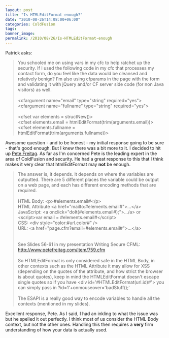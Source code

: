 ```yaml
---
layout: post
title: "Is HTMLEditFormat enough?"
date: "2010-08-26T14:08:00+06:00"
categories: ColdFusion 
tags: 
banner_image: 
permalink: /2010/08/26/Is-HTMLEditFormat-enough
---
```


Patrick asks:
<p>
<blockquote>
You schooled me on using vars in my cfc to help ratchet up the security. If I used the following code in my cfc that processes my contact form, do you feel like the data would be cleansed and relatively benign? I'm also using cfparams in the page with the form and validating it with jQuery and/or CF server side code (for non Java visitors) as well.
<br/><br/>
&lt;cfargument name="email" type="string" required="yes"&gt;<br/>
&lt;cfargument name="fullname" type="string" required="yes"&gt;<br/>
<br/>
&lt;cfset var elements = structNew()&gt;<br/>
&lt;cfset elements.email = htmlEditFormat(trim(arguments.email))&gt;<br/>
&lt;cfset elements.fullname = htmlEditFormat(trim(arguments.fullname))&gt;<br/>
</blockquote>
<!--more-->
Awesome question - and to be honest - my initial response going to be sure - that's good enough. But I knew there was a bit more to it. I decided to hit up <a href="http://www.petefreitag.com">Pete Freitag</a>. As far as I'm concerned Pete is the leading expert in the area of ColdFusion and security. He had a great response to this that I think makes it very clear that htmlEditFormat may <b>not</b> be enough.

<blockquote>
The answer is, it depends. It depends on where the variables are
outputted. There are 5 different places the variable could be output
on a web page, and each has different encoding methods that are
required.
<br/><br/>
HTML Body: &lt;p&gt;#elements.email#&lt;/p&gt;<br/>
HTML Attribute &lt;a href="mailto:#elements.email#">...&lt;/a&gt;<br/>
JavaScript: &lt;a onclick="doIt(#elements.email#);">.../a&gt; or
&lt;script&gt;var email = #elements.email#&lt;/script&gt;<br/>
CSS: &lt;div style="color:#url.color#" /&gt;<br/>
URL: &lt;a href="page.cfm?email=#elements.email#"&gt;...&lt;/a&gt;<br/>
<br/><br/>
See Slides 56-61 in my presentation Writing Secure CFML:
<a href="http://www.petefreitag.com/item/759.cfm">http://www.petefreitag.com/item/759.cfm</a>
<br/><br/>
So HTMLEditFormat is only considered safe in the HTML Body, in other
contexts such as the HTML Attribute it may allow for XSS (depending on
the quotes of the attribute, and how strict the browser is about
quotes), keep in mind the HTMLEditFormat doesn't escape single quotes
so if you have &lt;div id='#HTMLEditFormat(url.id)#'&gt; you can simply pass
in ?id=1'+onmouseover='badStuff();'
<br/><br/>
The ESAPI is a really good way to encode variables to handle all the
contexts (mentioned in my slides).
</blockquote>

<p>

Excellent response, Pete. As I said, I had an inkling to what the issue was but he spelled it out perfectly. I think most of us consider the HTML Body context, but not the other ones. Handling this then requires a <b>very</b> firm understanding of how your data is actually used.